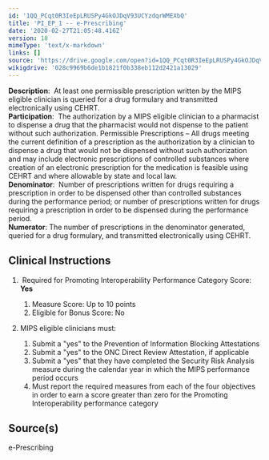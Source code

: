```yaml
---
id: '1QQ_PCqt0R3IeEpLRUSPy4GkOJDqV93UCYzdqrWMEXbQ'
title: 'PI_EP_1 -- e-Prescribing'
date: '2020-02-27T21:05:48.416Z'
version: 18
mimeType: 'text/x-markdown'
links: []
source: 'https://drive.google.com/open?id=1QQ_PCqt0R3IeEpLRUSPy4GkOJDqV93UCYzdqrWMEXbQ'
wikigdrive: '028c9969b6de1b1821f0b338eb112d2421a13029'
---
```

**Description**:  At least one permissible prescription written by the MIPS eligible clinician is queried for a drug formulary and transmitted electronically using CEHRT.  
**Participation**:  The authorization by a MIPS eligible clinician to a pharmacist to dispense a drug that the pharmacist would not dispense to the patient without such authorization. Permissible Prescriptions – All drugs meeting the current definition of a prescription as the authorization by a clinician to dispense a drug that would not be dispensed without such authorization and may include electronic prescriptions of controlled substances where creation of an electronic prescription for the medication is feasible using CEHRT and where allowable by state and local law.   
**Denominator**:  Number of prescriptions written for drugs requiring a prescription in order to be dispensed other than controlled substances during the performance period; or number of prescriptions written for drugs requiring a prescription in order to be dispensed during the performance period.  
**Numerator**: The number of prescriptions in the denominator generated, queried for a drug formulary, and transmitted electronically using CEHRT.

## Clinical Instructions


1.  Required for Promoting Interoperability Performance Category Score: <strong>Yes</strong>


   1. Measure Score: Up to 10 points
   2. Eligible for Bonus Score: No


2. MIPS eligible clinicians must:


   1. Submit a "yes" to the Prevention of Information Blocking Attestations
   2. Submit a "yes" to the ONC Direct Review Attestation, if applicable
   3. Submit a "yes" that they have completed the Security Risk Analysis measure during the calendar year in which the MIPS performance period occurs
   4. Must report the required measures from each of the four objectives in order to earn a score greater than zero for the Promoting Interoperability performance category



## Source(s)

e-Prescribing
